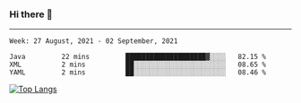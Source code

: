 ### Hi there 👋
---
<!--START_SECTION:waka-->
```text
Week: 27 August, 2021 - 02 September, 2021

Java         22 mins         ████████████████████▓░░░░   82.15 % 
XML          2 mins          ██░░░░░░░░░░░░░░░░░░░░░░░   08.65 % 
YAML         2 mins          ██░░░░░░░░░░░░░░░░░░░░░░░   08.46 % 
```
<!--END_SECTION:waka-->

[![Top Langs](https://github-readme-stats.vercel.app/api/top-langs/?username=HyunAh-iia&layout=compact)](https://github.com/anuraghazra/github-readme-stats)
<!--
**HyunAh-iia/HyunAh-iia** is a ✨ _special_ ✨ repository because its `README.md` (this file) appears on your GitHub profile.

Here are some ideas to get you started:

- 🔭 I’m currently working on ...
- 🌱 I’m currently learning ...
- 👯 I’m looking to collaborate on ...
- 🤔 I’m looking for help with ...
- 💬 Ask me about ...
- 📫 How to reach me: ...
- 😄 Pronouns: ...
- ⚡ Fun fact: ...
-->

